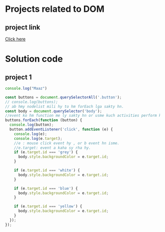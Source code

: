 # Projects related to DOM

## project link
[Click here](https://stackblitz.com/edit/dom-project-chaiaurcode?file=index.html)

# Solution code

## project 1

```javascript
console.log("Maaz")

const buttons = document.querySelectorAll('.button');
// console.log(buttons);
// ab hmy nodelist mili hy to hm forEach lga sakty hn.
const body = document.querySelector('body');
//event ko hm function me ly sakty hn or usme kuch activities perform krsakty hn.
buttons.forEach(function (button) {
  console.log(button);
  button.addEventListener('click', function (e) {
    console.log(e);
    console.log(e.target);
    //e : mouse click event hy , or b event hn isme.
    //e.target: event a kaha sy rha hy.
    if (e.target.id === 'grey') {
      body.style.backgroundColor = e.target.id;
    }

    if (e.target.id === 'white') {
      body.style.backgroundColor = e.target.id;
    }

    if (e.target.id === 'blue') {
      body.style.backgroundColor = e.target.id;
    }

    if (e.target.id === 'yellow') {
      body.style.backgroundColor = e.target.id;
    }
  });
});


```
